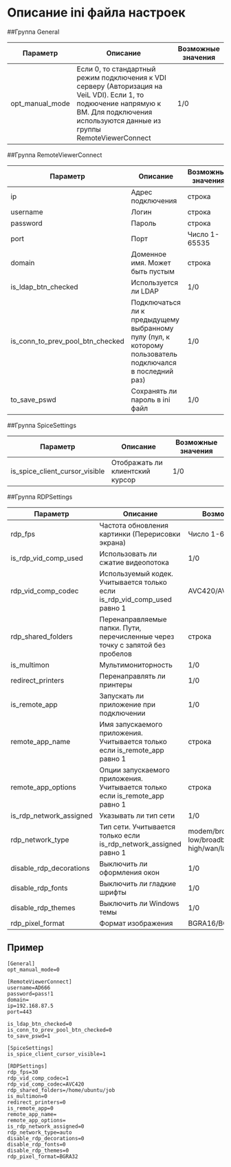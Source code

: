 # Описание ini файла настроек

##Группа General

| Параметр        | Описание                                                                                                                                                                                  | Возможные значения |
|-----------------|-------------------------------------------------------------------------------------------------------------------------------------------------------------------------------------------|--------------------|
| opt_manual_mode | Если 0, то стандартный режим подключения к VDI серверу (Авторизация на VeiL VDI). Если 1, то подкючение напрямую к ВМ. Для подключения используются данные из группы RemoteViewerConnect  | 1/0                |

                      


##Группа RemoteViewerConnect

| Параметр                         | Описание                                                                                                 | Возможные значения |
|----------------------------------|----------------------------------------------------------------------------------------------------------|--------------------|
| ip                               | Адрес подключения                                                                                        | строка             |
| username                         | Логин                                                                                                    | строка             |
| password                         | Пароль                                                                                                   | строка             |
| port                             | Порт                                                                                                     | Число 1-65535      |
| domain                           | Доменное имя. Может быть пустым                                                                          | строка             |
| is_ldap_btn_checked              | Используется ли LDAP                                                                                     | 1/0                |
| is_conn_to_prev_pool_btn_checked | Подключаться ли к предыдущему выбранному пулу (пул, к которому пользователь подключался в последний раз) | 1/0                |
| to_save_pswd                     | Сохранять ли пароль в ini файл                                                                           | 1/0                |



##Группа SpiceSettings

| Параметр                         | Описание                               | Возможные значения |
|----------------------------------|----------------------------------------|--------------------|
| is_spice_client_cursor_visible   | Отображать ли клиентский курсор        | 1/0                |



##Группа RDPSettings

| Параметр                | Описание                                                                       | Возможные значения                                        |
|-------------------------|--------------------------------------------------------------------------------|-----------------------------------------------------------|
| rdp_fps                 | Частота обновления картинки (Перерисовки экрана)                               | Число 1-60                                                |
| is_rdp_vid_comp_used    | Использовать ли сжатие видеопотока                                             | 1/0                                                       |
| rdp_vid_comp_codec      | Используемый кодек. Учитывается только если is_rdp_vid_comp_used равно 1       | AVC420/AVC444/RemoteFX                                             |
| rdp_shared_folders      | Перенаправляемые папки. Пути, перечисленные через точку с запятой без пробелов | строка                                                    |
| is_multimon             | Мультимониторность                                                             | 1/0                                                       |
| redirect_printers       | Перенаправлять ли принтеры                                                     | 1/0                                                       |
| is_remote_app           | Запускать ли приложение при подключении                                        | 1/0                                                       |
| remote_app_name         | Имя запускаемого приложения. Учитывается только если is_remote_app равно 1     | строка                                                    |
| remote_app_options      | Опции запускаемого приложения. Учитывается только если is_remote_app равно 1   | строка                                                    |
| is_rdp_network_assigned | Указывать ли тип сети                                                          | 1/0                                                       |
| rdp_network_type        | Тип сети. Учитывается только если is_rdp_network_assigned равно 1              | modem/broadband/broadband-low/broadband-high/wan/lan/auto |
| disable_rdp_decorations | Выключить ли оформления окон                                                   | 1/0                                                       |
| disable_rdp_fonts       | Выключить ли гладкие шрифты                                                    | 1/0                                                       |
| disable_rdp_themes      | Выключить ли Windows темы                                                      | 1/0                                                       |
| rdp_pixel_format        | Формат изображения                                                             | BGRA16/BGRA32                                             |

## Пример
```
[General]
opt_manual_mode=0

[RemoteViewerConnect]
username=AD666
password=pass!1
domain=
ip=192.168.87.5
port=443

is_ldap_btn_checked=0
is_conn_to_prev_pool_btn_checked=0
to_save_pswd=1

[SpiceSettings]
is_spice_client_cursor_visible=1

[RDPSettings]
rdp_fps=30
rdp_vid_comp_codec=1
rdp_vid_comp_codec=AVC420
rdp_shared_folders=/home/ubuntu/job
is_multimon=0
redirect_printers=0
is_remote_app=0
remote_app_name=
remote_app_options=
is_rdp_network_assigned=0
rdp_network_type=auto
disable_rdp_decorations=0
disable_rdp_fonts=0
disable_rdp_themes=0
rdp_pixel_format=BGRA32
```
